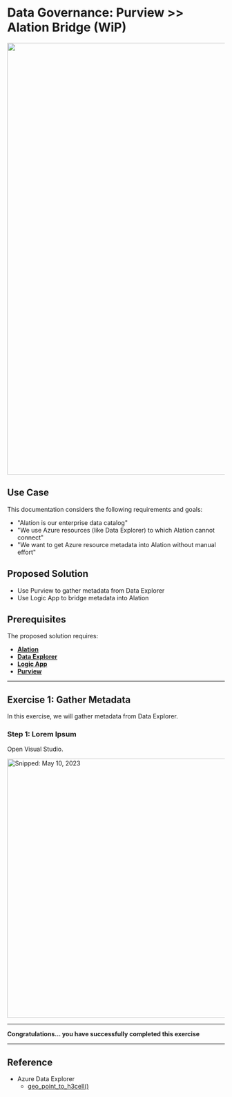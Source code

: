 # Data Governance: Purview >> Alation Bridge (WiP)

<img src="https://github.com/richchapler/AzureSolutions/assets/44923999/40433723-dfa4-44b0-bbf3-7632d0278389" width="1000" />

## Use Case
This documentation considers the following requirements and goals:
* "Alation is our enterprise data catalog"
* "We use Azure resources (like Data Explorer) to which Alation cannot connect"
* "We want to get Azure resource metadata into Alation without manual effort"

## Proposed Solution
* Use Purview to gather metadata from Data Explorer
* Use Logic App to bridge metadata into Alation

## Prerequisites
The proposed solution requires:
* [**Alation**](https://www.alation.com/)
* [**Data Explorer**](https://learn.microsoft.com/en-us/azure/data-explorer/)
* [**Logic App**](https://learn.microsoft.com/en-us/azure/logic-apps/)
* [**Purview**](Infrastructure_Purview.md)

-----

## Exercise 1: Gather Metadata
In this exercise, we will gather metadata from Data Explorer.

### Step 1: Lorem Ipsum

Open Visual Studio.

<img src="https://github.com/richchapler/AzureSolutions/assets/44923999/c19a84db-d898-4ab2-9456-b168c1cd9220" width="600" title="Snipped: May 10, 2023" />

-----

**Congratulations... you have successfully completed this exercise**

-----

## Reference

* Azure Data Explorer
  * [geo_point_to_h3cell()](https://learn.microsoft.com/en-us/azure/data-explorer/kusto/query/geo-point-to-h3cell-function)
